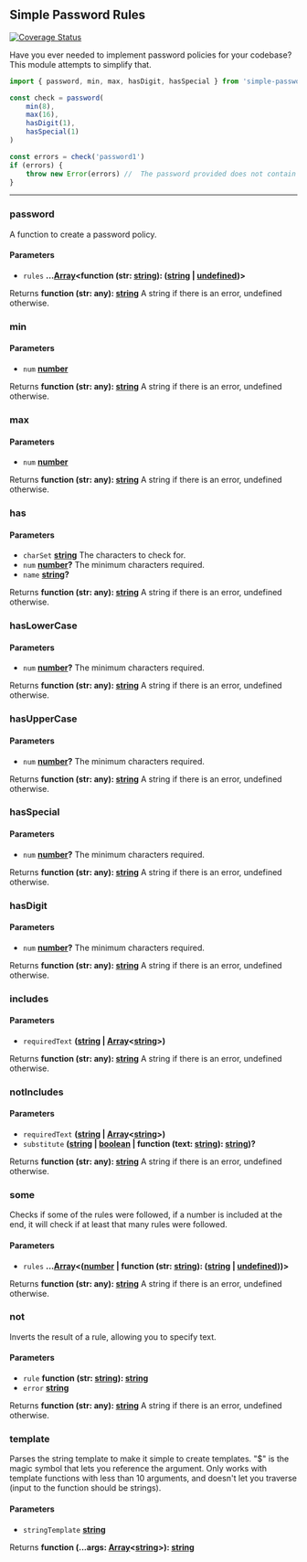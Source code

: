## Simple Password Rules

[![Coverage Status](https://coveralls.io/repos/github/TotalTechGeek/simple-password-rules/badge.svg?branch=master)](https://coveralls.io/github/TotalTechGeek/simple-password-rules?branch=master)

Have you ever needed to implement password policies for your codebase? This module attempts to simplify that.

```js
import { password, min, max, hasDigit, hasSpecial } from 'simple-password-rules'

const check = password(
    min(8),
    max(16),
    hasDigit(1),
    hasSpecial(1)
)

const errors = check('password1')
if (errors) {
    throw new Error(errors) //  The password provided does not contain enough "special" characters. Needs 1 more. 
}
```

---

<!-- Generated by documentation.js. Update this documentation by updating the source code. -->

### password

A function to create a password policy.

#### Parameters

* `rules` **...[Array][27]\<function (str: [string][28]): ([string][28] | [undefined][29])>**

Returns **function (str: any): [string][28]** A string if there is an error, undefined otherwise.

### min

#### Parameters

* `num` **[number][30]**

Returns **function (str: any): [string][28]** A string if there is an error, undefined otherwise.

### max

#### Parameters

* `num` **[number][30]**

Returns **function (str: any): [string][28]** A string if there is an error, undefined otherwise.

### has

#### Parameters

* `charSet` **[string][28]** The characters to check for.
* `num` **[number][30]?** The minimum characters required.
* `name` **[string][28]?**

Returns **function (str: any): [string][28]** A string if there is an error, undefined otherwise.

### hasLowerCase

#### Parameters

* `num` **[number][30]?** The minimum characters required.

Returns **function (str: any): [string][28]** A string if there is an error, undefined otherwise.

### hasUpperCase

#### Parameters

* `num` **[number][30]?** The minimum characters required.

Returns **function (str: any): [string][28]** A string if there is an error, undefined otherwise.

### hasSpecial

#### Parameters

* `num` **[number][30]?** The minimum characters required.

Returns **function (str: any): [string][28]** A string if there is an error, undefined otherwise.

### hasDigit

#### Parameters

* `num` **[number][30]?** The minimum characters required.

Returns **function (str: any): [string][28]** A string if there is an error, undefined otherwise.

### includes

#### Parameters

* `requiredText` **([string][28] | [Array][27]<[string][28]>)**

Returns **function (str: any): [string][28]** A string if there is an error, undefined otherwise.

### notIncludes

#### Parameters

* `requiredText` **([string][28] | [Array][27]<[string][28]>)**
* `substitute` **([string][28] | [boolean][31] | function (text: [string][28]): [string][28])?**

Returns **function (str: any): [string][28]** A string if there is an error, undefined otherwise.

### some

Checks if some of the rules were followed, if a number is included at the end, it will check if at least
that many rules were followed.

#### Parameters

* `rules` **...[Array][27]<([number][30] | function (str: [string][28]): ([string][28] | [undefined][29]))>**

Returns **function (str: any): [string][28]** A string if there is an error, undefined otherwise.

### not

Inverts the result of a rule, allowing you to specify text.

#### Parameters

* `rule` **function (str: [string][28]): [string][28]**
* `error` **[string][28]**

Returns **function (str: any): [string][28]** A string if there is an error, undefined otherwise.

### template

Parses the string template to make it simple to create templates.
"$" is the magic symbol that lets you reference the argument.
Only works with template functions with less than 10 arguments,
and doesn't let you traverse (input to the function should be strings).

#### Parameters

* `stringTemplate` **[string][28]**

Returns **function (...args: [Array][27]<[string][28]>): [string][28]**



























[27]: https://developer.mozilla.org/docs/Web/JavaScript/Reference/Global_Objects/Array

[28]: https://developer.mozilla.org/docs/Web/JavaScript/Reference/Global_Objects/String

[29]: https://developer.mozilla.org/docs/Web/JavaScript/Reference/Global_Objects/undefined

[30]: https://developer.mozilla.org/docs/Web/JavaScript/Reference/Global_Objects/Number

[31]: https://developer.mozilla.org/docs/Web/JavaScript/Reference/Global_Objects/Boolean
